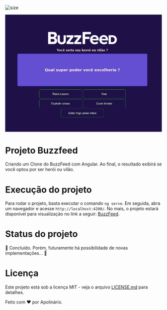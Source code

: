 ![size](https://img.shields.io/github/repo-size/whoamiApolo/DIO-Desafio-BuzzFeed)

![logo](https://github.com/whoamiApolo/DIO-Desafio-BuzzFeed/blob/main/src/assets/epic.png)

# Projeto Buzzfeed
Criando um Clone do BuzzFeed com Angular. Ao final, o resultado exibirá se você optou por ser herói ou vilão.

# Execução do projeto
Para rodar o projeto, basta executar o comando `ng serve`. Em seguida, abra um navegador e acesse `http://localhost:4200/`. No mais, o projeto estará disponível para visualização no link a seguir: [BuzzFeed](https://dio-desafio-buzz-feed.vercel.app/).

# Status do projeto
🚧 Concluído. Porém, futuramente há possibilidade de novas implementações... 🚧

# Licença
Este projeto está sob a licença MIT - veja o arquivo <a href="https://github.com/whoamiApolo/DIO-Desafio-BuzzFeed/blob/main/LICENSE.md" target="_blank">LICENSE.md</a> para detalhes.

Feito com &hearts; por Apolinário.
